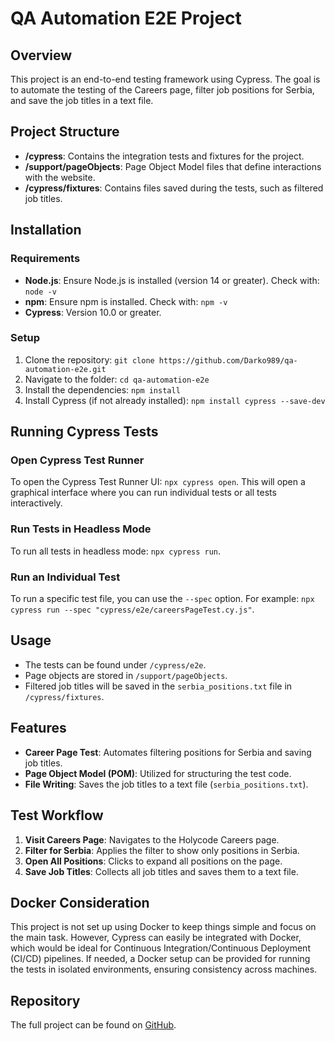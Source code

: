 # QA Automation E2E Project

## Overview
This project is an end-to-end testing framework using Cypress. The goal is to automate the testing of the Careers page, filter job positions for Serbia, and save the job titles in a text file.

## Project Structure
- **/cypress**: Contains the integration tests and fixtures for the project.
- **/support/pageObjects**: Page Object Model files that define interactions with the website.
- **/cypress/fixtures**: Contains files saved during the tests, such as filtered job titles.

## Installation

### Requirements
- **Node.js**: Ensure Node.js is installed (version 14 or greater). Check with: `node -v`
- **npm**: Ensure npm is installed. Check with: `npm -v`
- **Cypress**: Version 10.0 or greater.

### Setup
1. Clone the repository: `git clone https://github.com/Darko989/qa-automation-e2e.git`
2. Navigate to the folder: `cd qa-automation-e2e`
3. Install the dependencies: `npm install`
4. Install Cypress (if not already installed): `npm install cypress --save-dev`

## Running Cypress Tests

### Open Cypress Test Runner
To open the Cypress Test Runner UI: `npx cypress open`. This will open a graphical interface where you can run individual tests or all tests interactively.

### Run Tests in Headless Mode
To run all tests in headless mode: `npx cypress run`.

### Run an Individual Test
To run a specific test file, you can use the `--spec` option. For example: `npx cypress run --spec "cypress/e2e/careersPageTest.cy.js"`.

## Usage
- The tests can be found under `/cypress/e2e`.
- Page objects are stored in `/support/pageObjects`.
- Filtered job titles will be saved in the `serbia_positions.txt` file in `/cypress/fixtures`.

## Features
- **Career Page Test**: Automates filtering positions for Serbia and saving job titles.
- **Page Object Model (POM)**: Utilized for structuring the test code.
- **File Writing**: Saves the job titles to a text file (`serbia_positions.txt`).

## Test Workflow
1. **Visit Careers Page**: Navigates to the Holycode Careers page.
2. **Filter for Serbia**: Applies the filter to show only positions in Serbia.
3. **Open All Positions**: Clicks to expand all positions on the page.
4. **Save Job Titles**: Collects all job titles and saves them to a text file.

## Docker Consideration
This project is not set up using Docker to keep things simple and focus on the main task. 
However, Cypress can easily be integrated with Docker, which would be ideal for Continuous Integration/Continuous Deployment (CI/CD) pipelines. 
If needed, a Docker setup can be provided for running the tests in isolated environments, ensuring consistency across machines.

## Repository
The full project can be found on [GitHub](https://github.com/Darko989/qa-automation-e2e).
